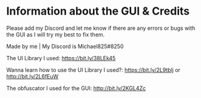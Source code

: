 # Information about the GUI & Credits

Please add my Discord and let me know if there are any errors or bugs with the GUI as I will try my best to fix them.

Made by me | My Discord is Michael825#8250

The UI Library I used: https://bit.ly/38LEk45

Wanna learn how to use the UI Library I used?: https://bit.ly/2L9tblj or http://bit.ly/2L6fEuW

The obfuscator I used for the GUI: http://bit.ly/2KGL4Zc
